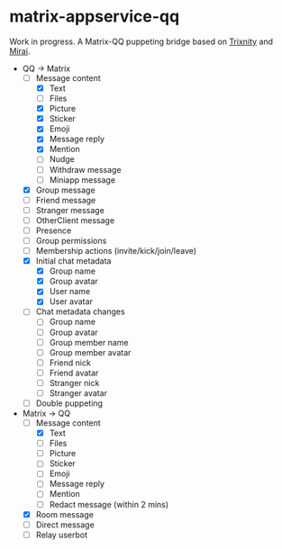# matrix-appservice-qq

Work in progress. A Matrix-QQ puppeting bridge based on [Trixnity](https://gitlab.com/benkuly/trixnity) and [Mirai](https://github.com/mamoe/mirai).

* QQ → Matrix
  * [ ] Message content
    * [x] Text
    * [ ] Files
    * [x] Picture
    * [x] Sticker
    * [x] Emoji
    * [x] Message reply
    * [x] Mention
    * [ ] Nudge
    * [ ] Withdraw message
    * [ ] Miniapp message
  * [x] Group message
  * [ ] Friend message
  * [ ] Stranger message
  * [ ] OtherClient message
  * [ ] Presence
  * [ ] Group permissions
  * [ ] Membership actions (invite/kick/join/leave)
  * [x] Initial chat metadata
    * [x] Group name
    * [x] Group avatar
    * [x] User name
    * [x] User avatar
  * [ ] Chat metadata changes
    * [ ] Group name
    * [ ] Group avatar
    * [ ] Group member name
    * [ ] Group member avatar
    * [ ] Friend nick
    * [ ] Friend avatar
    * [ ] Stranger nick
    * [ ] Stranger avatar
  * [ ] Double puppeting
* Matrix → QQ
  * [ ] Message content
    * [x] Text
    * [ ] Files
    * [ ] Picture
    * [ ] Sticker
    * [ ] Emoji
    * [ ] Message reply
    * [ ] Mention
    * [ ] Redact message (within 2 mins)
  * [x] Room message
  * [ ] Direct message
  * [ ] Relay userbot
